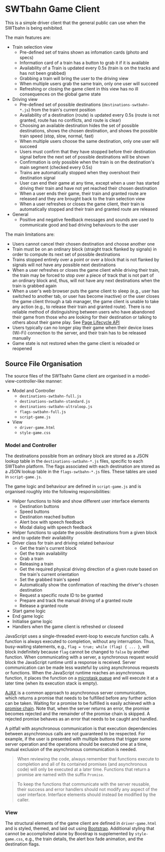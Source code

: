 # SWTbahn Game Client

This is a simple driver client that the general public can use when the 
SWTbahn is being exhibited.

The main features are:
- Train selection view
  - Pre-defined set of trains shown as infomation cards (photo and specs)
  - Information card of a train has a button to grab it if it is available
  - Availability of a Train is updated every 0.5s (train is on the tracks 
    and has not been grabbed)
  - Grabbing a train will bring the user to the driving view
  - When multiple users grab the same train, only one user will succeed
  - Refreshing or closing the game client in this view has no ill consequences 
    on the global game state
- Driving view
  - Pre-defined set of possible destinations (`destinations-swtbahn-*.js`) 
    from the train's current position
  - Availability of a destination (route) is updated every 0.5s (route is not 
    granted, route has no conflicts, and route is clear) 
  - Choosing an available destination hides the set of possible destinations,
    shows the chosen destination, and shows the possible train speed
    (stop, slow, normal, fast)
  - When multiple users choose the same destination, only one user will succeed
  - Users must confirm that they have stopped before their destination signal
    before the next set of possible destinations will be shown
  - Confirmation is only possible when the train is on the destination's 
    main segment (checked every 0.5s)
  - Trains are automatically stopped when they overshoot their destination signal
  - User can end their game at any time, except when a user has started driving 
    their train and have not yet reached their chosen destination
  - When a user ends their game, their train and granted route are released and 
    they are brought back to the train selection view
  - When a user refreshes or closes the game client, their train is automatically
    stopped and their train and granted route are released
- General
  - Positive and negative feedback messages and sounds are used to communicate
    good and bad driving behaviours to the user

The main limitations are:
  - Users cannot cancel their chosen destination and choose another one
  - Train must be on an ordinary block (straight track flanked by signals) in 
    order to compute its next set of possible destinations
  - Trains stopped entirely over a point or over a block that is not flanked by 
    signals will not have any possible next destinations
  - When a user refreshes or closes the game client while driving their train, 
    the train may be forced to stop over a piece of track that is not part of an
    ordinary block and, thus, will not have any next destinations when the train 
    is grabbed again
  - When a user's web browser puts the game client to sleep (e.g., user has 
    switched to another tab, or user has become inactive) or the user closes
    the game client through a tab manager, the game client is unable to take
    any action (e.g., to release their train and granted route). There is no
    reliable method of distinguishing between users who have abandoned their 
    game from those who are looking for their destination or talking to others
    about their game play. 
    See [Page Lifecycle API](https://developer.chrome.com/blog/page-lifecycle-api/#developer-recommendations-for-each-state) 
  - Users typically can no longer play their game when their device loses 
    (Wi-Fi) connection to the server, and their train has to be released
    manually
  - Game state is not restored when the game client is reloaded or reopened


## Source File Organisation

The source files of the SWTbahn Game client are organised in a model-view-controller-like
manner:

- Model and Controller
  - `destinations-swtbahn-full.js`
  - `destinations-swtbahn-standard.js`
  - `destinations-swtbahn-ultraloop.js`
  - `flags-swtbahn-full.js`
  - `script-game.js`
- View
  - `driver-game.html`
  - `style-game.css`

### Model and Controller
The destinations possible from an ordinary block are stored as a JSON lookup table in 
the `destinations-swtbahn-*.js` files, specific to each SWTbahn platform. The flags 
associated with each destination are stored as a JSON lookup table in the `flags-swtbahn-*.js`
files. These tables are used in `script-game.js`.

The game logic and behaviour are defined in `script-game.js` and is organised 
roughly into the following responsibilities:
- Helper functions to hide and show different user interface elements
  - Destination buttons
  - Speed buttons
  - Destination reached button
  - Alert box with speech feedback
  - Modal dialog with speech feedback
- Helper functions to update the possible destinations from a given block and to update their availability
- Driver class for train and driving related behaviour
  - Get the train's current block
  - Get the train availability
  - Grab a train
  - Releasing a train
  - Get the required physical driving direction of a given route based on the train's current orientation
  - Set the grabbed train's speed
  - Automatically show the confirmation of reaching the driver's chosen destination
  - Request a specific route ID to be granted
  - Prepare and track the manual driving of a granted route
  - Release a granted route
- Start game logic
- End game logic
- Initialise game logic
- Handlers when the game client is refreshed or closeed

JavaScript uses a single-threaded event-loop to execute function calls.
A function is always executed to completion, without any interruption.
Thus, busy-waiting statements, e.g., `flag = true; while (flag) { ... }`, will block indefinitely
because `flag` cannot be changed to `false` by another function. When 
communicating with a server, a synchronous request would block the JavaScript
runtime until a response is received. Server communication can be 
made less wasteful by using asynchronous requests or functions. When the 
JavaScript runtime reaches an asynchronous function, it places the function on a 
[microtask queue](https://developer.mozilla.org/en-US/docs/Web/API/HTML_DOM_API/Microtask_guide)
and will execute it at a later time (when its execution stack is empty).

[AJAX](https://api.jquery.com/jquery.ajax/) 
is a common approach to asynchronous server communication, which returns a promise
that needs to be fulfilled before any further action can be taken. Waiting
for a promise to be fulfilled is easily achieved with a 
[promise chain](https://developer.mozilla.org/en-US/docs/Web/JavaScript/Guide/Using_promises).
Note that, when the server returns an error, the promise becomes rejected and 
the remainder of the promise chain is skipped. A rejected promise behaves as an
error that needs to be caught and handled.

A pitfall with asynchronous communication is that execution dependencies between
asynchronous calls are not guaranteed to be respected. For example, if the user 
is presented with multiple buttons that trigger some server operation and the operations
should be executed one at a time, mutual exclusion of the asynchronous communication is needed.

> When reviewing the code, always remember that functions execute to completion and
> all of its contained promises (and asynchronous code) will only be executed at a later time.
> Functions that return a promise are named with the suffix `Promise`.

> To keep the functions that communicate with the server reusable, 
> their success and error handlers should not modify any aspect of the user interface. 
> Interface elements should instead be modified by the caller.

### View
The structural elements of the game client are defined in `driver-game.html` and
is styled, themed, and laid out using [Bootstrap](https://getbootstrap.com).
Additional styling that cannot be accomplished alone by Boostrap is supplemented 
by `style-game.css`, e.g., the train details, the alert box fade animation, and the
destination flags.

